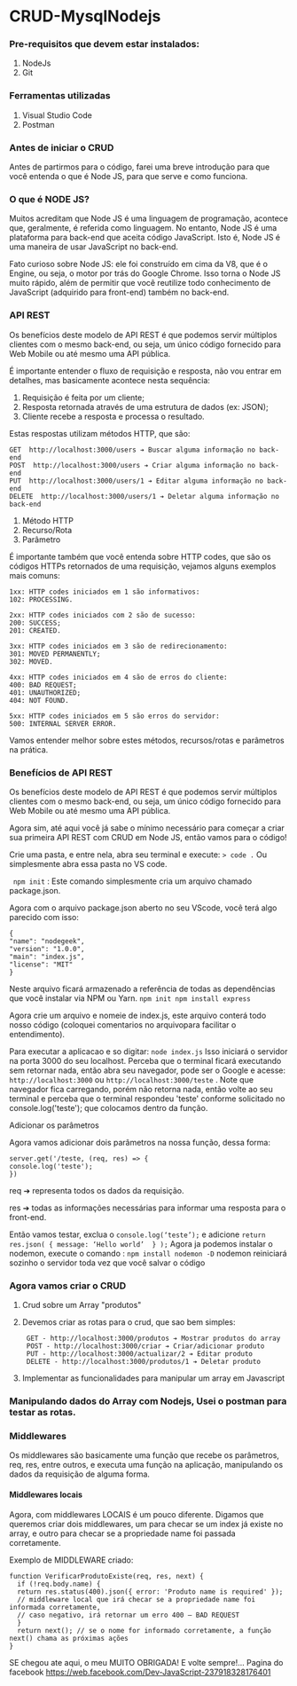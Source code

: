 # CRUD-MysqlNodejs

### Pre-requisitos que devem estar instalados:
1. NodeJs
2. Git

### Ferramentas utilizadas
1. Visual Studio Code
2. Postman

### Antes de iniciar o CRUD

Antes de partirmos para o código, farei uma breve introdução para que você entenda o que é Node JS, para que serve e como funciona.


### O que é NODE JS?

Muitos acreditam que Node JS é uma linguagem de programação, acontece que, geralmente, é referida como linguagem. No entanto, Node JS é uma plataforma para back-end que aceita código JavaScript. Isto é, Node JS é uma maneira de usar JavaScript no back-end.

Fato curioso sobre Node JS: ele foi construído em cima da V8, que é o Engine, ou seja, o motor  por trás do Google Chrome. Isso torna o Node JS muito rápido, além de permitir que você reutilize todo conhecimento de JavaScript (adquirido para front-end) também no back-end.


### API REST

Os benefícios deste modelo de API REST é que podemos servir múltiplos clientes com o mesmo back-end, ou seja, um único código fornecido para Web Mobile ou até mesmo uma API pública.

É importante entender o fluxo de requisição e resposta, não vou entrar em detalhes, mas basicamente acontece nesta sequência:

  1. Requisição é feita por um cliente;
  2. Resposta retornada através de uma estrutura de dados (ex: JSON);
  3. Cliente recebe a resposta e processa o resultado.

Estas respostas utilizam métodos HTTP, que são:

    GET  http://localhost:3000/users ➔ Buscar alguma informação no back-end
    POST  http://localhost:3000/users ➔ Criar alguma informação no back-end
    PUT  http://localhost:3000/users/1 ➔ Editar alguma informação no back-end
    DELETE  http://localhost:3000/users/1 ➔ Deletar alguma informação no back-end

1. Método HTTP
2. Recurso/Rota
3. Parâmetro

É importante também que você entenda sobre HTTP codes, que são os códigos HTTPs retornados de uma requisição, vejamos alguns exemplos mais comuns:
    
    1xx: HTTP codes iniciados em 1 são informativos:
    102: PROCESSING.
    
    2xx: HTTP codes iniciados com 2 são de sucesso:
    200: SUCCESS;
    201: CREATED.
    
    3xx: HTTP codes iniciados em 3 são de redirecionamento:
    301: MOVED PERMANENTLY;
    302: MOVED.

    4xx: HTTP codes iniciados em 4 são de erros do cliente:
    400: BAD REQUEST;
    401: UNAUTHORIZED;
    404: NOT FOUND.

    5xx: HTTP codes iniciados em 5 são erros do servidor:
    500: INTERNAL SERVER ERROR.

Vamos entender melhor sobre estes métodos, recursos/rotas e parâmetros na prática.


### Benefícios de API REST

Os benefícios deste modelo de API REST é que podemos servir múltiplos clientes com o mesmo back-end, ou seja, um único código fornecido para Web Mobile ou até mesmo uma API pública.

Agora sim, até aqui você já sabe o mínimo necessário para começar a criar sua primeira API REST com CRUD em Node JS, então vamos para o código!

Crie uma pasta, e entre nela, abra seu terminal e execute: `> code .`
Ou simplesmente abra essa pasta no VS code.

` npm init` : Este comando simplesmente cria um arquivo chamado package.json.

Agora com o arquivo package.json aberto no seu VScode, você terá algo parecido com isso:
```
{
"name": "nodegeek",
"version": "1.0.0",
"main": "index.js",
"license": "MIT"
}
```

Neste arquivo ficará armazenado a referência de todas as dependências que você instalar via NPM ou Yarn.
``
npm init
npm install express
``

Agora crie um arquivo e nomeie de index.js, este arquivo conterá todo nosso código (coloquei comentarios no arquivopara facilitar o entendimento).

Para executar a aplicacao e so digitar:
`
node index.js
`
Isso iniciará o servidor na porta 3000 do seu localhost.
Perceba que o terminal ficará executando sem retornar nada, então abra seu navegador, pode ser o Google e acesse: `http://localhost:3000` ou `http://localhost:3000/teste` .
Note que navegador fica carregando, porém não retorna nada, então volte ao seu terminal e perceba que o terminal respondeu 'teste' conforme solicitado no console.log('teste');  que colocamos dentro da função.

Adicionar os parâmetros

Agora vamos adicionar dois parâmetros na nossa função, dessa forma:
```
server.get('/teste, (req, res) => {
console.log('teste');
})
```
req ➔ representa todos os dados da requisição.

res ➔ todas as informações necessárias para informar uma resposta para o front-end.

Então vamos testar, exclua o `console.log(‘teste’);` e adicione `return res.json( { message: ‘Hello world’  } );`
Agora ja podemos instalar o nodemon, execute o comando :
`npm install nodemon -D`
nodemon reiniciará sozinho o servidor toda vez que você salvar o código


### Agora vamos criar o CRUD

1. Crud sobre um Array "produtos"
1. Devemos criar as rotas para o crud, que sao bem simples:


        GET - http://localhost:3000/produtos ➔ Mostrar produtos do array
        POST - http://localhost:3000/criar ➔ Criar/adicionar produto
        PUT - http://localhost:3000/actualizar/2 ➔ Editar produto
        DELETE - http://localhost:3000/produtos/1 ➔ Deletar produto
    
3. Implementar as funcionalidades para manipular um array em Javascript


### Manipulando dados do Array com Nodejs, Usei o postman para testar as rotas.


### Middlewares

Os middlewares são basicamente uma função que recebe os parâmetros, req, res, entre outros, e executa uma função na aplicação, manipulando os dados da requisição de alguma forma.

#### Middlewares locais

Agora, com middlewares LOCAIS é um pouco diferente. Digamos que queremos criar dois middlewares, um para checar se um index já existe no array, e outro para checar se a propriedade name foi passada corretamente.

Exemplo de MIDDLEWARE criado:
```
function VerificarProdutoExiste(req, res, next) {
  if (!req.body.name) {
  return res.status(400).json({ error: 'Produto name is required' });
  // middleware local que irá checar se a propriedade name foi informada corretamente,
  // caso negativo, irá retornar um erro 400 – BAD REQUEST
  }
  return next(); // se o nome for informado corretamente, a função next() chama as próximas ações
}
```

SE chegou ate aqui, o meu MUITO OBRIGADA!
E volte sempre!...
Pagina do facebook https://web.facebook.com/Dev-JavaScript-237918328176401



